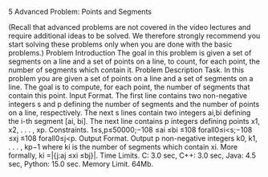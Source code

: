 5 Advanced Problem: Points and Segments

(Recall that advanced problems are not covered in the video lectures and require additional ideas to be solved. We therefore strongly recommend you start solving these problems only when you are done with the basic problems.)
Problem Introduction
The goal in this problem is given a set of segments on a line and a set of points on a line, to count, for each point, the number of segments which contain it.
Problem Description
Task. In this problem you are given a set of points on a line and a set of segments on a line. The goal is to compute, for each point, the number of segments that contain this point.
Input Format. The first line contains two non-negative integers s and p defining the number of segments and the number of points on a line, respectively. The next s lines contain two integers ai,bi defining the i-th segment [ai, bi]. The next line contains p integers defining points x1, x2, . . . , xp.
Constraints. 1≤s,p≤50000;−108 ≤ai ≤bi ≤108 forall0≤i<s;−108 ≤xj ≤108 forall0≤j<p. Output Format. Output p non-negative integers k0, k1, . . . , kp−1 where ki is the number of segments which
contain xi. More formally,
ki =|{j:aj ≤xi ≤bj}|. Time Limits. C: 3.0 sec, C++: 3.0 sec, Java: 4.5 sec, Python: 15.0 sec.
Memory Limit. 64Mb.
